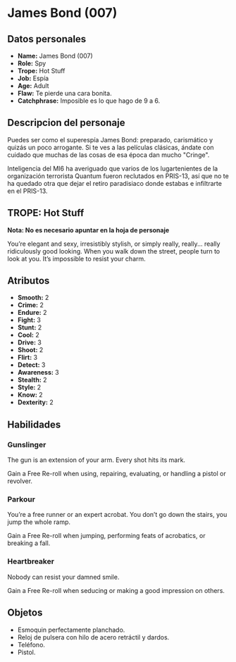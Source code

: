 
# James Bond (007)

## Datos personales

* **Name:** James Bond (007)
* **Role:** Spy
* **Trope:** Hot Stuff
* **Job:** Espía
* **Age:** Adult
* **Flaw:** Te pierde una cara bonita.
* **Catchphrase:** Imposible es lo que hago de 9 a 6.

## Descripcion del personaje

Puedes ser como el superespía James Bond: preparado, carismático y quizás un poco arrogante. Si te ves a las películas clásicas, ándate con cuidado que muchas de las cosas de esa época dan mucho "Cringe".

Inteligencia del MI6 ha averiguado que varios de los lugartenientes de la organización terrorista Quantum fueron reclutados en PRIS-13, así que no te ha quedado otra que dejar el retiro paradisiaco donde estabas e infiltrarte en el PRIS-13.


## TROPE: Hot Stuff

**Nota: No es necesario apuntar en la hoja de personaje**

You’re elegant and sexy, irresistibly stylish, or simply really, really... really ridiculously good looking. When you walk down the street, people turn to look at you. It’s impossible to resist your charm.

## Atributos

* **Smooth:** 2
* **Crime:** 2
* **Endure:** 2
* **Fight:** 3
* **Stunt:** 2
* **Cool:** 2
* **Drive:** 3
* **Shoot:** 2
* **Flirt:** 3
* **Detect:** 3
* **Awareness:** 3
* **Stealth:** 2
* **Style:** 2
* **Know:** 2
* **Dexterity:** 2


## Habilidades

### Gunslinger

The gun is an extension of your arm. Every shot hits its mark.

Gain a Free Re-roll when using, repairing, evaluating, or handling a pistol or revolver.


### Parkour

You’re a free runner or an expert acrobat. You don’t go down the stairs, you jump the whole ramp.

Gain a Free Re-roll when jumping, performing feats of acrobatics, or breaking a fall.


### Heartbreaker

Nobody can resist your damned smile.

Gain a Free Re-roll when seducing or making a good impression on others.




## Objetos

* Esmoquin perfectamente planchado.
* Reloj de pulsera con hilo de acero retráctil y dardos.
* Teléfono.
* Pistol.

